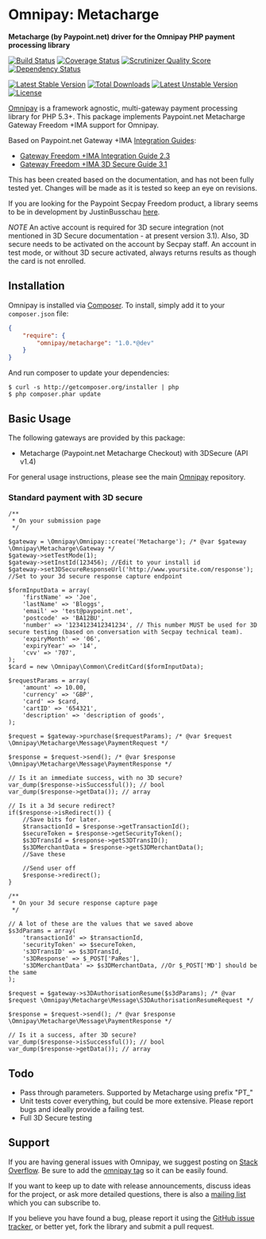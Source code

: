 # Omnipay: Metacharge

**Metacharge (by Paypoint.net) driver for the Omnipay PHP payment processing library**

[![Build Status](https://travis-ci.org/tomsowerby/omnipay-metacharge.png?branch=master)](https://travis-ci.org/tomsowerby/omnipay-metacharge)
[![Coverage Status](https://coveralls.io/repos/tomsowerby/omnipay-metacharge/badge.png?branch=master)](https://coveralls.io/r/tomsowerby/omnipay-metacharge?branch=master)
[![Scrutinizer Quality Score](https://scrutinizer-ci.com/g/tomsowerby/omnipay-metacharge/badges/quality-score.png?s=45f5b73c368564ea44670f1353582e52937065c1)](https://scrutinizer-ci.com/g/tomsowerby/omnipay-metacharge/)
[![Dependency Status](https://www.versioneye.com/user/projects/5347fcf4fe0d0739ac00029d/badge.png)](https://www.versioneye.com/user/projects/5347fcf4fe0d0739ac00029d)

[![Latest Stable Version](https://poser.pugx.org/omnipay/metacharge/version.png)](https://packagist.org/packages/omnipay/metacharge)
[![Total Downloads](https://poser.pugx.org/omnipay/metacharge/d/total.png)](https://packagist.org/packages/omnipay/metacharge)
[![Latest Unstable Version](https://poser.pugx.org/omnipay/metacharge/v/unstable.png)](https://packagist.org/packages/omnipay/metacharge)
[![License](https://poser.pugx.org/omnipay/metacharge/license.png)](https://packagist.org/packages/omnipay/metacharge)

[Omnipay](https://github.com/omnipay/omnipay) is a framework agnostic, multi-gateway payment
processing library for PHP 5.3+. This package implements Paypoint.net Metacharge Gateway Freedom +IMA support for Omnipay.

Based on Paypoint.net Gateway +IMA [Integration Guides](http://www.paypoint.net/support/integration-guides/):
* [Gateway Freedom +IMA Integration Guide 2.3](http://www.paypoint.net/assets/guides/MCPE_Freedom+IMA_2.3.pdf)
* [Gateway Freedom +IMA 3D Secure Guide 3.1](http://www.paypoint.net/assets/guides/MCPE_Freedom+IMA_3DSecure_3.1.pdf)

This has been created based on the documentation, and has not been fully tested yet. Changes will be made as it is tested so keep an eye on revisions.

If you are looking for the Paypoint Secpay Freedom product, a library seems to be in development by JustinBusschau [here](https://github.com/JustinBusschau/omnipay-secpay).

*NOTE*
An active account is required for 3D secure integration (not mentioned in 3D Secure documentation - at present version 3.1).
Also, 3D secure needs to be activated on the account by Secpay staff.
An account in test mode, or without 3D secure activated, always returns results as though the card is not enrolled.

## Installation

Omnipay is installed via [Composer](http://getcomposer.org/). To install, simply add it
to your `composer.json` file:

```json
{
    "require": {
        "omnipay/metacharge": "1.0.*@dev"
    }
}
```

And run composer to update your dependencies:

    $ curl -s http://getcomposer.org/installer | php
    $ php composer.phar update

## Basic Usage

The following gateways are provided by this package:

* Metacharge (Paypoint.net Metacharge Checkout) with 3DSecure (API v1.4)

For general usage instructions, please see the main [Omnipay](https://github.com/omnipay/omnipay)
repository.

### Standard payment with 3D secure

    /**
     * On your submission page
     */

    $gateway = \Omnipay\Omnipay::create('Metacharge'); /* @var $gateway \Omnipay\Metacharge\Gateway */
    $gateway->setTestMode(1);
    $gateway->setInstId(123456); //Edit to your install id
    $gateway->set3DSecureResponseUrl('http://www.yoursite.com/response'); //Set to your 3d secure response capture endpoint

    $formInputData = array(
        'firstName' => 'Joe',
        'lastName' => 'Bloggs',
        'email' => 'test@paypoint.net',
        'postcode' => 'BA12BU',
        'number' => '1234123412341234', // This number MUST be used for 3D secure testing (based on conversation with Secpay technical team).
        'expiryMonth' => '06',
        'expiryYear' => '14',
        'cvv' => '707',
    );
    $card = new \Omnipay\Common\CreditCard($formInputData);

    $requestParams = array(
        'amount' => 10.00,
        'currency' => 'GBP',
        'card' => $card,
        'cartID' => '654321',
        'description' => 'description of goods',
    );

    $request = $gateway->purchase($requestParams); /* @var $request \Omnipay\Metacharge\Message\PaymentRequest */

    $response = $request->send(); /* @var $response \Omnipay\Metacharge\Message\PaymentResponse */

    // Is it an immediate success, with no 3D secure?
    var_dump($response->isSuccessful()); // bool
    var_dump($response->getData()); // array

    // Is it a 3d secure redirect?
    if($response->isRedirect()) {
        //Save bits for later.
        $transactionId = $response->getTransactionId();
        $secureToken = $response->getSecurityToken();
        $s3DTransId = $response->getS3DTransID();
        $s3DMerchantData = $response->getS3DMerchantData();
        //Save these

        //Send user off
        $response->redirect();
    }

    /**
     * On your 3d secure response capture page
     */

    // A lot of these are the values that we saved above
    $s3dParams = array(
        'transactionId' => $transactionId,
        'securityToken' => $secureToken,
        's3DTransID' => $s3DTransId,
        's3DResponse' => $_POST['PaRes'],
        's3DMerchantData' => $s3DMerchantData, //Or $_POST['MD'] should be the same
    );

    $request = $gateway->s3DAuthorisationResume($s3dParams); /* @var $request \Omnipay\Metacharge\Message\S3DAuthorisationResumeRequest */

    $response = $request->send(); /* @var $response \Omnipay\Metacharge\Message\PaymentResponse */

    // Is it a success, after 3D secure?
    var_dump($response->isSuccessful()); // bool
    var_dump($response->getData()); // array


## Todo

* Pass through parameters. Supported by Metacharge using prefix "PT_"
* Unit tests cover everything, but could be more extensive. Please report bugs and ideally provide a failing test.
* Full 3D Secure testing

## Support

If you are having general issues with Omnipay, we suggest posting on
[Stack Overflow](http://stackoverflow.com/). Be sure to add the
[omnipay tag](http://stackoverflow.com/questions/tagged/omnipay) so it can be easily found.

If you want to keep up to date with release announcements, discuss ideas for the project,
or ask more detailed questions, there is also a [mailing list](https://groups.google.com/forum/#!forum/omnipay) which
you can subscribe to.

If you believe you have found a bug, please report it using the [GitHub issue tracker](https://github.com/tomsowerby/omnipay-metacharge/issues),
or better yet, fork the library and submit a pull request.
